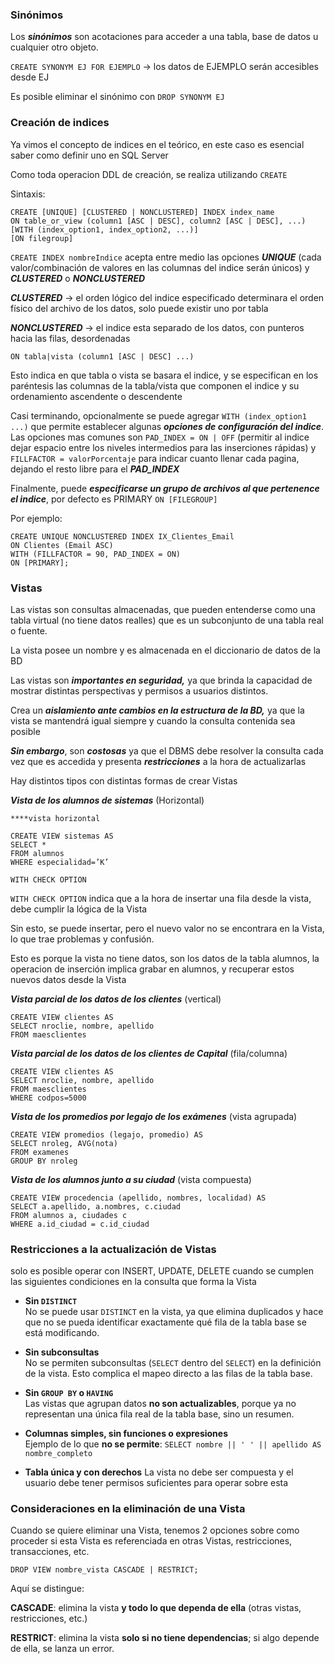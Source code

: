 
### Sinónimos

Los ***sinónimos*** son acotaciones para acceder a una tabla, base de datos u cualquier otro objeto.

`CREATE SYNONYM EJ FOR EJEMPLO` -> los datos de EJEMPLO serán accesibles desde EJ

Es posible eliminar el sinónimo con `DROP SYNONYM EJ`


### Creación de indices

Ya vimos el concepto de indices en el teórico, en este caso es esencial saber como definir uno en SQL Server

Como toda operacion DDL de creación, se realiza utilizando `CREATE`

Sintaxis:

```
CREATE [UNIQUE] [CLUSTERED | NONCLUSTERED] INDEX index_name
ON table_or_view (column1 [ASC | DESC], column2 [ASC | DESC], ...)
[WITH (index_option1, index_option2, ...)]
[ON filegroup]

```

`CREATE INDEX nombreIndice` acepta entre medio las opciones ***UNIQUE*** (cada valor/combinación de valores en las columnas del indice serán únicos) y ***CLUSTERED*** o ***NONCLUSTERED***

***CLUSTERED*** -> el orden lógico del indice especificado determinara el orden físico del archivo de los datos, solo puede existir uno por tabla

***NONCLUSTERED*** -> el indice esta separado de los datos, con punteros hacia las filas, desordenadas

`ON tabla|vista (column1 [ASC | DESC] ...)`

Esto indica en que tabla o vista se basara el indice, y se especifican en los paréntesis las columnas de la tabla/vista que componen el indice y su ordenamiento ascendente o descendente 

Casi terminando, opcionalmente se puede agregar `WITH (index_option1 ...)` que permite establecer algunas ***opciones de configuración del indice***. Las opciones mas comunes son `PAD_INDEX = ON | OFF` (permitir al indice dejar espacio entre los niveles intermedios para las inserciones rápidas)
y `FILLFACTOR = valorPorcentaje`  para indicar cuanto llenar cada pagina, dejando el resto libre para el ***PAD_INDEX***

Finalmente, puede ***especificarse un grupo de archivos al que pertenence el indice***, por defecto es PRIMARY
`ON [FILEGROUP]`

Por ejemplo:

```
CREATE UNIQUE NONCLUSTERED INDEX IX_Clientes_Email
ON Clientes (Email ASC)
WITH (FILLFACTOR = 90, PAD_INDEX = ON)
ON [PRIMARY];
```


### Vistas

Las vistas son consultas almacenadas, que pueden entenderse como una tabla virtual (no tiene datos realles) que es un subconjunto de una tabla real o fuente.

La vista posee un nombre y es almacenada en el diccionario de datos de la BD

Las vistas son ***importantes en seguridad,*** ya que brinda la capacidad de mostrar distintas perspectivas y permisos a usuarios distintos.

Crea un ***aislamiento ante cambios en la estructura de la BD,*** ya que la vista se mantendrá igual siempre y cuando la consulta contenida sea posible

***Sin embargo***, son ***costosas*** ya que el DBMS debe resolver la consulta cada vez que es accedida y presenta ***restricciones*** a la hora de actualizarlas

Hay distintos tipos con distintas formas de crear Vistas

***Vista de los alumnos de sistemas*** (Horizontal)

```
****vista horizontal

CREATE VIEW sistemas AS
SELECT *
FROM alumnos
WHERE especialidad=’K’

WITH CHECK OPTION

```

`WITH CHECK OPTION` indica que a la hora de insertar una fila desde la vista, debe cumplir la lógica de la Vista

Sin esto, se puede insertar, pero el nuevo valor no se encontrara en la Vista, lo que trae problemas y confusión.

Esto es porque la vista no tiene datos, son los datos de la tabla alumnos, la operacion de inserción implica grabar en alumnos, y recuperar estos nuevos datos desde la Vista

***Vista parcial de los datos de los clientes*** (vertical)

```
CREATE VIEW clientes AS
SELECT nroclie, nombre, apellido
FROM maesclientes
```

***Vista parcial de los datos de los clientes de Capital*** (fila/columna)

```
CREATE VIEW clientes AS
SELECT nroclie, nombre, apellido
FROM maesclientes
WHERE codpos=5000
```

***Vista de los promedios por legajo de los exámenes*** (vista agrupada)

```
CREATE VIEW promedios (legajo, promedio) AS
SELECT nroleg, AVG(nota)
FROM examenes
GROUP BY nroleg
```

***Vista de los alumnos junto a su ciudad*** (vista compuesta)

```
CREATE VIEW procedencia (apellido, nombres, localidad) AS
SELECT a.apellido, a.nombres, c.ciudad
FROM alumnos a, ciudades c
WHERE a.id_ciudad = c.id_ciudad
```

### Restricciones a la actualización de Vistas

solo es posible operar con INSERT, UPDATE, DELETE cuando se cumplen las siguientes condiciones en la consulta que forma la Vista

- **Sin `DISTINCT`**  
    No se puede usar `DISTINCT` en la vista, ya que elimina duplicados y hace que no se pueda identificar exactamente qué fila de la tabla base se está modificando.
    
- **Sin subconsultas**  
    No se permiten subconsultas (`SELECT` dentro del `SELECT`) en la definición de la vista. Esto complica el mapeo directo a las filas de la tabla base.
    
- **Sin `GROUP BY` o `HAVING`**  
    Las vistas que agrupan datos **no son actualizables**, porque ya no representan una única fila real de la tabla base, sino un resumen.
    
- **Columnas simples, sin funciones o expresiones**  
    Ejemplo de lo que **no se permite**:
	    ``SELECT nombre || ' ' || apellido AS nombre_completo``
* **Tabla única y con derechos** 
    La vista no debe ser compuesta y el usuario debe tener permisos suficientes para operar sobre esta

### Consideraciones en la eliminación de una Vista

Cuando se quiere eliminar una Vista, tenemos 2 opciones sobre como proceder si esta Vista es referenciada en otras Vistas, restricciones, transacciones, etc.

```
DROP VIEW nombre_vista CASCADE | RESTRICT;
```

Aquí se distingue: 

**CASCADE**: elimina la vista **y todo lo que dependa de ella** (otras vistas, restricciones, etc.)

**RESTRICT**: elimina la vista **solo si no tiene dependencias**; si algo depende de ella, se lanza un error.